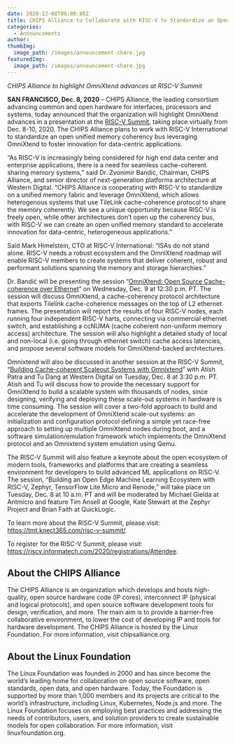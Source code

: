 ```yaml
---
date: 2020-12-08T00:00:00Z
title: CHIPS Alliance to Collaborate with RISC-V to Standardize an Open Unified Memory Leveraging OmniXtend
categories:
  - Announcements
author: 
thumbImg:
  image_path: /images/announcement-share.jpg
featuredImg:
  image_path: /images/announcement-share.jpg
---
```


*CHIPS Alliance to highlight OmniXtend advances at RISC-V Summit*

**SAN FRANCISCO, Dec. 8, 2020** – CHIPS Alliance, the leading consortium advancing common and open hardware for interfaces, processors and systems, today announced that the organization will highlight OmniXtend advances in a presentation at the [RISC-V Summit](https://tmt.knect365.com/risc-v-summit/), taking place virtually from Dec. 8-10, 2020. The CHIPS Alliance plans to work with RISC-V International to standardize an open unified memory coherency bus leveraging OmniXtend to foster innovation for data-centric applications. 

“As RISC-V is increasingly being considered for high end data center and enterprise applications, there is a need for seamless cache-coherent sharing memory systems,” said Dr. Zvonimir Bandić, Chairman, CHIPS Alliance, and senior director of next-generation platforms architecture at Western Digital. “CHIPS Alliance is cooperating with RISC-V to standardize on a unified memory fabric and leverage OmniXtend, which allows heterogenous systems that use TileLink cache-coherence protocol to share the memory coherently. We see a unique opportunity because RISC-V is freely open, while other architectures don’t open up the coherency bus, with RISC-V we can create an open unified memory standard to accelerate innovation for data-centric, heterogeneous applications.”

Said Mark Himelstein, CTO at RISC-V International: “ISAs do not stand alone. RISC-V needs a robust ecosystem and the OmniXtend roadmap will enable RISC-V members to create systems that deliver coherent, robust and performant solutions spanning the memory and storage hierarchies.”

Dr. Bandić will be presenting the session “[OmniXtend: Open Source Cache-coherence over Ethernet](https://tmt.knect365.com/risc-v-summit/agenda/2/#system-architectures_omnixtend-open-source-cache-coherence-over-ethernet_12-30pm)” on Wednesday, Dec. 9 at 12:30 p.m. PT. The session will discuss OmniXtend, a cache-coherency protocol architecture that exports Tilelink cache-coherence messages on the top of L2 ethernet frames. The presentation will report the results of four RISC-V nodes, each running four independent RISC-V harts, connecting via commercial ethernet switch, and establishing a ccNUMA (cache coherent non-uniform memory access) architecture. The session will also highlight a detailed study of local and non-local (i.e. going through ethernet switch) cache access latencies, and propose several software models for OmniXtend-backed architectures.

Omnixtend will also be discussed in another session at the RISC-V Summit, “[Building Cache-coherent Scaleout Systems with Omnixtend](https://tmt.knect365.com/risc-v-summit/agenda/1/#system-architectures_building-cache-coherent-scaleout-systems-with-omnixtend_3-30pm)” with Atish Patra and Tu Dang at Western Digital on Tuesday, Dec. 8 at 3:30 p.m. PT. Atish and Tu will discuss how to provide the necessary support for OmniXtend to build a scalable system with thousands of nodes, since designing, verifying and deploying these scale-out systems in hardware is time consuming. The session will cover a two-fold approach to build and accelerate the development of OmniXtend scale-out systems: an initialization and configuration protocol defining a simple yet race-free approach to setting up multiple OmniXtend nodes during boot, and a software simulation/emulation framework which implements the OmniXtend protocol and an Omnixtend system emulation using Qemu.

The RISC-V Summit will also feature a keynote about the open ecosystem of modern tools, frameworks and platforms that are creating a seamless environment for developers to build advanced ML applications on RISC-V. The session, “Building an Open Edge Machine Learning Ecosystem with RISC-V, Zephyr, TensorFlow Lite Micro and Renode,” will take place on Tuesday, Dec. 8 at 10 a.m. PT and will be moderated by Michael Gielda at Antmicro and feature Tim Ansell at Google, Kate Stewart at the Zephyr Project and Brian Faith at QuickLogic. 

To learn more about the RISC-V Summit, please visit: https://tmt.knect365.com/risc-v-summit/. 

To register for the RISC-V Summit, please visit: https://riscv.informatech.com/2020/registrations/Attendee. 

## About the CHIPS Alliance

The CHIPS Alliance is an organization which develops and hosts high-quality, open source hardware code (IP cores), interconnect IP (physical and logical protocols), and open source software development tools for design, verification, and more. The main aim is to provide a barrier-free collaborative environment, to lower the cost of developing IP and tools for hardware development. The CHIPS Alliance is hosted by the Linux Foundation. For more information, visit chipsalliance.org.

## About the Linux Foundation

The Linux Foundation was founded in 2000 and has since become the world’s leading home for collaboration on open source software, open standards, open data, and open hardware. Today, the Foundation is supported by more than 1,000 members and its projects are critical to the world’s infrastructure, including Linux, Kubernetes, Node.js and more. The Linux Foundation focuses on employing best practices and addressing the needs of contributors, users, and solution providers to create sustainable models for open collaboration. For more information, visit linuxfoundation.org. 